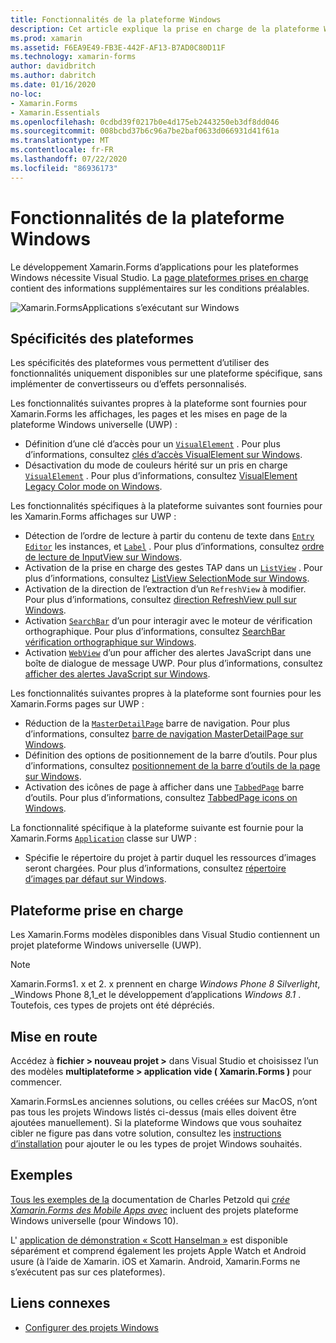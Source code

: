 ```yaml
---
title: Fonctionnalités de la plateforme Windows
description: Cet article explique la prise en charge de la plateforme Windows qui est disponible dans Xamarin.Forms .
ms.prod: xamarin
ms.assetid: F6EA9E49-FB3E-442F-AF13-B7AD0C80D11F
ms.technology: xamarin-forms
author: davidbritch
ms.author: dabritch
ms.date: 01/16/2020
no-loc:
- Xamarin.Forms
- Xamarin.Essentials
ms.openlocfilehash: 0cdbd39f0217b0e4d175eb2443250eb3df8dd046
ms.sourcegitcommit: 008bcbd37b6c96a7be2baf0633d066931d41f61a
ms.translationtype: MT
ms.contentlocale: fr-FR
ms.lasthandoff: 07/22/2020
ms.locfileid: "86936173"
---
```

# <a name="windows-platform-features"></a>Fonctionnalités de la plateforme Windows

Le développement Xamarin.Forms d’applications pour les plateformes Windows nécessite Visual Studio. La [page plateformes prises en charge](~/get-started/supported-platforms.md) contient des informations supplémentaires sur les conditions préalables.

![Xamarin.FormsApplications s’exécutant sur Windows](images/allhanselman.png)

## <a name="platform-specifics"></a>Spécificités des plateformes

Les spécificités des plateformes vous permettent d’utiliser des fonctionnalités uniquement disponibles sur une plateforme spécifique, sans implémenter de convertisseurs ou d’effets personnalisés.

Les fonctionnalités suivantes propres à la plateforme sont fournies pour Xamarin.Forms les affichages, les pages et les mises en page de la plateforme Windows universelle (UWP) :

- Définition d’une clé d’accès pour un [`VisualElement`](xref:Xamarin.Forms.VisualElement) . Pour plus d’informations, consultez [clés d’accès VisualElement sur Windows](visualelement-access-keys.md).
- Désactivation du mode de couleurs hérité sur un pris en charge [`VisualElement`](xref:Xamarin.Forms.VisualElement) . Pour plus d’informations, consultez [VisualElement Legacy Color mode on Windows](legacy-color-mode.md).

Les fonctionnalités spécifiques à la plateforme suivantes sont fournies pour les Xamarin.Forms affichages sur UWP :

- Détection de l’ordre de lecture à partir du contenu de texte dans [`Entry`](xref:Xamarin.Forms.Entry) [`Editor`](xref:Xamarin.Forms.Editor) les instances, et [`Label`](xref:Xamarin.Forms.Label) . Pour plus d’informations, consultez [ordre de lecture de InputView sur Windows](inputview-reading-order.md).
- Activation de la prise en charge des gestes TAP dans un [`ListView`](xref:Xamarin.Forms.ListView) . Pour plus d’informations, consultez [ListView SelectionMode sur Windows](listview-selectionmode.md).
- Activation de la direction de l’extraction d’un `RefreshView` à modifier. Pour plus d’informations, consultez [direction RefreshView pull sur Windows](refreshview-pulldirection.md).
- Activation [`SearchBar`](xref:Xamarin.Forms.SearchBar) d’un pour interagir avec le moteur de vérification orthographique. Pour plus d’informations, consultez [SearchBar vérification orthographique sur Windows](searchbar-spell-check.md).
- Activation [`WebView`](xref:Xamarin.Forms.WebView) d’un pour afficher des alertes JavaScript dans une boîte de dialogue de message UWP. Pour plus d’informations, consultez [afficher des alertes JavaScript sur Windows](webview-javascript-alert.md).

Les fonctionnalités suivantes propres à la plateforme sont fournies pour les Xamarin.Forms pages sur UWP :

- Réduction de la [`MasterDetailPage`](xref:Xamarin.Forms.MasterDetailPage) barre de navigation. Pour plus d’informations, consultez [barre de navigation MasterDetailPage sur Windows](masterdetailpage-navigation-bar.md).
- Définition des options de positionnement de la barre d’outils. Pour plus d’informations, consultez [positionnement de la barre d’outils de la page sur Windows](page-toolbar-placement.md).
- Activation des icônes de page à afficher dans une [`TabbedPage`](xref:Xamarin.Forms.TabbedPage) barre d’outils. Pour plus d’informations, consultez [TabbedPage icons on Windows](tabbedpage-icons.md).

La fonctionnalité spécifique à la plateforme suivante est fournie pour la Xamarin.Forms [`Application`](xref:Xamarin.Forms.Application) classe sur UWP :

- Spécifie le répertoire du projet à partir duquel les ressources d’images seront chargées. Pour plus d’informations, consultez [répertoire d’images par défaut sur Windows](default-image-directory.md).

## <a name="platform-support"></a>Plateforme prise en charge

Les Xamarin.Forms modèles disponibles dans Visual Studio contiennent un projet plateforme Windows universelle (UWP).

> [!NOTE]
> Xamarin.Forms1. x et 2. x prennent en charge _Windows Phone 8 Silverlight_, _Windows Phone 8,1_et le développement d’applications _Windows 8.1_ . Toutefois, ces types de projets ont été dépréciés.

## <a name="getting-started"></a>Mise en route

Accédez à **fichier > nouveau projet >** dans Visual Studio et choisissez l’un des modèles **multiplateforme > application vide ( Xamarin.Forms )** pour commencer.

Xamarin.FormsLes anciennes solutions, ou celles créées sur MacOS, n’ont pas tous les projets Windows listés ci-dessus (mais elles doivent être ajoutées manuellement). Si la plateforme Windows que vous souhaitez cibler ne figure pas dans votre solution, consultez les [instructions d’installation](installation/index.md) pour ajouter le ou les types de projet Windows souhaités.

## <a name="samples"></a>Exemples

[Tous les exemples de la](https://github.com/xamarin/xamarin-forms-book-preview-2) documentation de Charles Petzold qui [*crée Xamarin.Forms des Mobile Apps avec*](~/xamarin-forms/creating-mobile-apps-xamarin-forms/index.md) incluent des projets plateforme Windows universelle (pour Windows 10).

L' [application de démonstration « Scott Hanselman »](https://github.com/jamesmontemagno/Hanselman.Forms) est disponible séparément et comprend également les projets Apple Watch et Android usure (à l’aide de Xamarin. iOS et Xamarin. Android, Xamarin.Forms ne s’exécutent pas sur ces plateformes).

## <a name="related-links"></a>Liens connexes

- [Configurer des projets Windows](~/xamarin-forms/platform/windows/installation/index.md)
